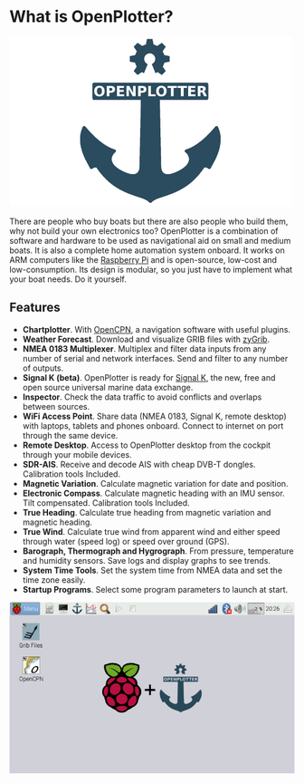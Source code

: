 What is OpenPlotter?
=======
![OpenPlotter logo](openplotter500x300.png)

There are people who buy boats but there are also people who build them, why not build your own electronics too? OpenPlotter is a combination of software and hardware to be used as navigational aid on small and medium boats. It is also a complete home automation system onboard. It works on ARM computers like the [Raspberry Pi](https://www.raspberrypi.org/) and is open-source, low-cost and low-consumption. Its design is modular, so you just have to implement what your boat needs. Do it yourself.

## Features

* **Chartplotter**. With [OpenCPN](http://opencpn.org), a navigation software with useful plugins.
* **Weather Forecast**. Download and visualize GRIB files with [zyGrib](http://www.zygrib.org).
* **NMEA 0183 Multiplexer**. Multiplex and filter data inputs from any number of serial and network interfaces. Send and filter to any number of outputs.
* **Signal K (beta)**. OpenPlotter is ready for [Signal K](http://signalk.org/), the new, free and open source universal marine data exchange.
* **Inspector**. Check the data traffic to avoid conflicts and overlaps between sources.
* **WiFi Access Point**. Share data (NMEA 0183, Signal K, remote desktop) with laptops, tablets and phones onboard. Connect to internet on port through the same device.
* **Remote Desktop**. Access to OpenPlotter desktop from the cockpit through your mobile devices.
* **SDR-AIS**. Receive and decode AIS with cheap DVB-T dongles. Calibration tools Included.
* **Magnetic Variation**. Calculate magnetic variation for date and position.
* **Electronic Compass**. Calculate magnetic heading with an IMU sensor. Tilt compensated. Calibration tools Included.
* **True Heading**. Calculate true heading from magnetic variation and magnetic heading.
* **True Wind**. Calculate true wind from apparent wind and either speed through water (speed log) or speed over ground (GPS).
* **Barograph, Thermograph and Hygrograph**. From pressure, temperature and humidity sensors. Save logs and display graphs to see trends.
* **System Time Tools**. Set the system time from NMEA data and set the time zone easily.
* **Startup Programs**. Select some program parameters to launch at start.

![OpenPlotter desktop](openplotter.png)